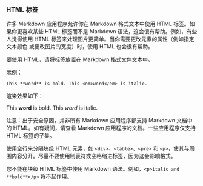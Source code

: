 ### HTML 标签

许多 Markdown 应用程序允许你在 Markdown 格式文本中使用 HTML 标签。如果你更喜欢某些 HTML 标签而不是 Markdown 语法，这会很有帮助。例如，有些人觉得使用 HTML 标签来处理图片更简单。当你需要更改元素的属性（例如指定 文本颜色 或更改图片的宽度）时，使用 HTML 也会很有帮助。

要使用 HTML，请将标签放置在 Markdown 格式文件文本中。

示例：

```
This **word** is bold. This <em>word</em> is italic.
```

渲染效果如下：

This **word** is bold. This <em>word</em> is italic.

注意：出于安全原因，并非所有 Markdown 应用程序都支持 Markdown 文档中的 HTML。如有疑问，请查看 Markdown 应用程序的文档。一些应用程序仅支持 HTML 标签的子集。

使用空行来分隔块级 HTML 元素，如 `<div>`、`<table>`、`<pre>` 和 `<p>`，使其与周围内容分开。尽量不要使用制表符或空格缩进标签，因为这会影响格式。

您不能在块级 HTML 标签中使用 Markdown 语法。例如，`<p>italic and **bold**</p>` 将不起作用。